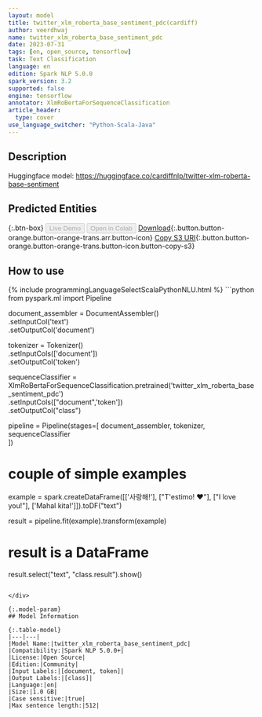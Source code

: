 ```yaml
---
layout: model
title: twitter_xlm_roberta_base_sentiment_pdc(cardiff)
author: veerdhwaj
name: twitter_xlm_roberta_base_sentiment_pdc
date: 2023-07-31
tags: [en, open_source, tensorflow]
task: Text Classification
language: en
edition: Spark NLP 5.0.0
spark_version: 3.2
supported: false
engine: tensorflow
annotator: XlmRoBertaForSequenceClassification
article_header:
  type: cover
use_language_switcher: "Python-Scala-Java"
---
```


## Description

Huggingface model: https://huggingface.co/cardiffnlp/twitter-xlm-roberta-base-sentiment

## Predicted Entities



{:.btn-box}
<button class="button button-orange" disabled>Live Demo</button>
<button class="button button-orange" disabled>Open in Colab</button>
[Download](https://s3.amazonaws.com/community.johnsnowlabs.com/veerdhwaj/twitter_xlm_roberta_base_sentiment_pdc_en_5.0.0_3.2_1690779049644.zip){:.button.button-orange.button-orange-trans.arr.button-icon}
[Copy S3 URI](s3://community.johnsnowlabs.com/veerdhwaj/twitter_xlm_roberta_base_sentiment_pdc_en_5.0.0_3.2_1690779049644.zip){:.button.button-orange.button-orange-trans.button-icon.button-copy-s3}

## How to use



<div class="tabs-box" markdown="1">
{% include programmingLanguageSelectScalaPythonNLU.html %}
```python
from pyspark.ml import Pipeline

document_assembler = DocumentAssembler() \
    .setInputCol('text') \
    .setOutputCol('document')

tokenizer = Tokenizer() \
    .setInputCols(['document']) \
    .setOutputCol('token')

sequenceClassifier = XlmRoBertaForSequenceClassification.pretrained('twitter_xlm_roberta_base_sentiment_pdc')\
  .setInputCols(["document",'token'])\
  .setOutputCol("class")

pipeline = Pipeline(stages=[
    document_assembler, 
    tokenizer,
    sequenceClassifier    
])

# couple of simple examples
example = spark.createDataFrame([['사랑해!'], ["T'estimo! ❤️"], ["I love you!"], ['Mahal kita!']]).toDF("text")

result = pipeline.fit(example).transform(example)

# result is a DataFrame
result.select("text", "class.result").show()
```

</div>

{:.model-param}
## Model Information

{:.table-model}
|---|---|
|Model Name:|twitter_xlm_roberta_base_sentiment_pdc|
|Compatibility:|Spark NLP 5.0.0+|
|License:|Open Source|
|Edition:|Community|
|Input Labels:|[document, token]|
|Output Labels:|[class]|
|Language:|en|
|Size:|1.0 GB|
|Case sensitive:|true|
|Max sentence length:|512|